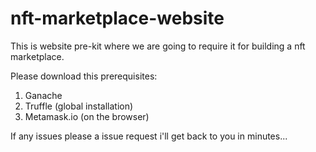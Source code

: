 # nft-marketplace-website
This is website pre-kit where we are going to require it for building a nft marketplace.

Please download this prerequisites:
1. Ganache
2. Truffle (global installation)
3. Metamask.io (on the browser)



If any issues please a issue request i'll get back to you in minutes...




